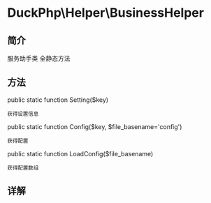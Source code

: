 # DuckPhp\Helper\BusinessHelper

## 简介

服务助手类 全静态方法

## 方法

public static function Setting($key)

    获得设置信息
public static function Config($key, $file_basename='config')

    获得配置
public static function LoadConfig($file_basename)

    获得配置数组

## 详解


